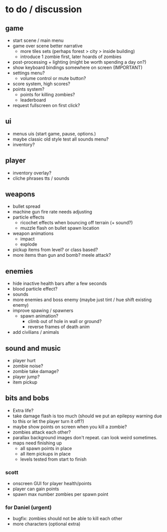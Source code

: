 # to do / discussion

## game

- start scene / main menu
- game over scene
better narrative
  - more tiles sets (perhaps forest > city > inside building)
  - introduce 1 zombie first, later hoards of zombies
- post-processing + lighting (might be worth spending a day on?)
- show keyboard bindings somewhere on screen (IMPORTANT)
- settings menu?
  - volume control or mute button?
- score system, high scores?
- points system? 
  - points for killing zombies?
  - leaderboard
- request fullscreen on first click?


## ui

- menus uis (start game, pause, options.)
- maybe classic old style test all sounds menu? 
- inventory?


## player

- inventory overlay?
- cliche phrases tts / sounds

## weapons

- bullet spread
- machine gun fire rate needs adjusting
- particle effects
  - ricochet effects when bouncing off terrain (+ sound?)
  - muzzle flash on bullet spawn location
- weapon animations
  - impact 
  - explode
- pickup items from level? or class based?
- more items than gun and bomb? meele attack?


## enemies

- hide inactive health bars after a few seconds
- blood particle effect?
- sounds
- more enemies and boss enemy (maybe just tint / hue shift existing enemy)
- improve spawing / spawners 
  - spawn animation?
    - climb out of hole in wall or ground?
    - reverse frames of death anim
- add civilians / animals


## sound and music

- player hurt
- zombie noise? 
- zombie take damage? 
- player jump?
- item pickup


## bits and bobs

- Extra life? 
- take damage flash is too much (should we put an epilepsy warning due to this or let the player turn it off?)
- maybe show points on screen when you kill a zombie? 
- zombies attack each other? 
- parallax background images don't repeat. can look weird sometimes. 
- maps need finishing up 
  - all spawn points in place
  - all item pickups in place
  - levels tested from start to finish


### scott

- onscreen GUI for player health/points
- player can gain points
- spawn max number zombies per spawn point


### for Daniel (urgent)

- bugfix: zombies should not be able to kill each other
- more characters (optional extra)
